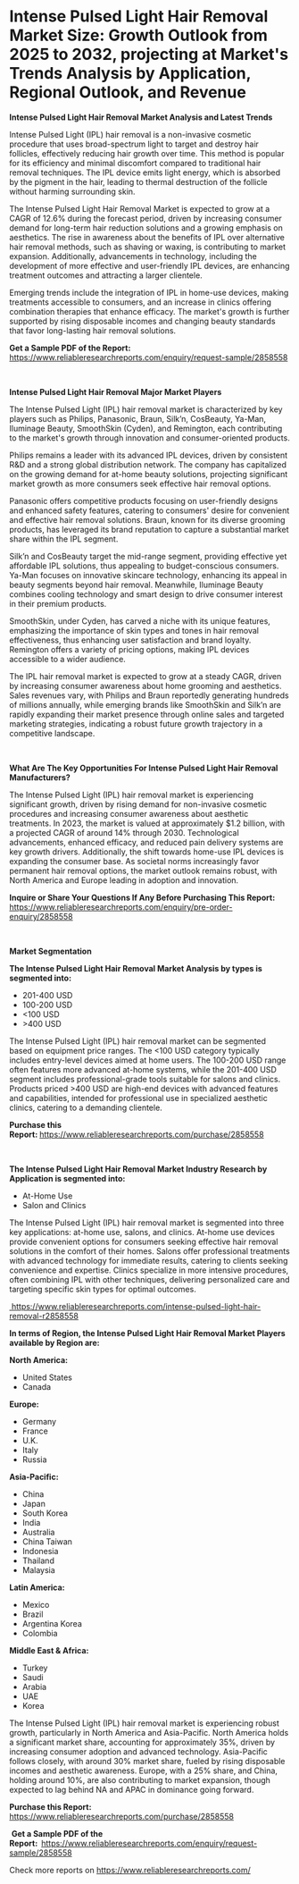 <p><h1>Intense Pulsed Light Hair Removal Market Size: Growth Outlook from 2025 to 2032, projecting at Market's Trends Analysis by Application, Regional Outlook, and Revenue</h1></p><p><strong>Intense Pulsed Light Hair Removal Market Analysis and Latest Trends</strong></p>
<p><p>Intense Pulsed Light (IPL) hair removal is a non-invasive cosmetic procedure that uses broad-spectrum light to target and destroy hair follicles, effectively reducing hair growth over time. This method is popular for its efficiency and minimal discomfort compared to traditional hair removal techniques. The IPL device emits light energy, which is absorbed by the pigment in the hair, leading to thermal destruction of the follicle without harming surrounding skin.</p><p>The Intense Pulsed Light Hair Removal Market is expected to grow at a CAGR of 12.6% during the forecast period, driven by increasing consumer demand for long-term hair reduction solutions and a growing emphasis on aesthetics. The rise in awareness about the benefits of IPL over alternative hair removal methods, such as shaving or waxing, is contributing to market expansion. Additionally, advancements in technology, including the development of more effective and user-friendly IPL devices, are enhancing treatment outcomes and attracting a larger clientele.</p><p>Emerging trends include the integration of IPL in home-use devices, making treatments accessible to consumers, and an increase in clinics offering combination therapies that enhance efficacy. The market's growth is further supported by rising disposable incomes and changing beauty standards that favor long-lasting hair removal solutions.</p></p>
<p><strong>Get a Sample PDF of the Report:&nbsp;</strong> <a href="https://www.reliableresearchreports.com/enquiry/request-sample/2858558?utm_campaign=3090&utm_medium=2&utm_source=Github&utm_content=ia&utm_term=12032025&utm_id=intense-pulsed-light-hair-removal">https://www.reliableresearchreports.com/enquiry/request-sample/2858558</a></p>
<p>&nbsp;</p>
<p><strong>Intense Pulsed Light Hair Removal Major Market Players</strong></p>
<p><p>The Intense Pulsed Light (IPL) hair removal market is characterized by key players such as Philips, Panasonic, Braun, Silk’n, CosBeauty, Ya-Man, Iluminage Beauty, SmoothSkin (Cyden), and Remington, each contributing to the market's growth through innovation and consumer-oriented products. </p><p>Philips remains a leader with its advanced IPL devices, driven by consistent R&D and a strong global distribution network. The company has capitalized on the growing demand for at-home beauty solutions, projecting significant market growth as more consumers seek effective hair removal options.</p><p>Panasonic offers competitive products focusing on user-friendly designs and enhanced safety features, catering to consumers' desire for convenient and effective hair removal solutions. Braun, known for its diverse grooming products, has leveraged its brand reputation to capture a substantial market share within the IPL segment.</p><p>Silk’n and CosBeauty target the mid-range segment, providing effective yet affordable IPL solutions, thus appealing to budget-conscious consumers. Ya-Man focuses on innovative skincare technology, enhancing its appeal in beauty segments beyond hair removal. Meanwhile, Iluminage Beauty combines cooling technology and smart design to drive consumer interest in their premium products.</p><p>SmoothSkin, under Cyden, has carved a niche with its unique features, emphasizing the importance of skin types and tones in hair removal effectiveness, thus enhancing user satisfaction and brand loyalty. Remington offers a variety of pricing options, making IPL devices accessible to a wider audience.</p><p>The IPL hair removal market is expected to grow at a steady CAGR, driven by increasing consumer awareness about home grooming and aesthetics. Sales revenues vary, with Philips and Braun reportedly generating hundreds of millions annually, while emerging brands like SmoothSkin and Silk’n are rapidly expanding their market presence through online sales and targeted marketing strategies, indicating a robust future growth trajectory in a competitive landscape.</p></p>
<p>&nbsp;</p>
<p><strong>What Are The Key Opportunities For Intense Pulsed Light Hair Removal Manufacturers?</strong></p>
<p><p>The Intense Pulsed Light (IPL) hair removal market is experiencing significant growth, driven by rising demand for non-invasive cosmetic procedures and increasing consumer awareness about aesthetic treatments. In 2023, the market is valued at approximately $1.2 billion, with a projected CAGR of around 14% through 2030. Technological advancements, enhanced efficacy, and reduced pain delivery systems are key growth drivers. Additionally, the shift towards home-use IPL devices is expanding the consumer base. As societal norms increasingly favor permanent hair removal options, the market outlook remains robust, with North America and Europe leading in adoption and innovation.</p></p>
<p><strong>Inquire or Share Your Questions If Any Before Purchasing This Report:</strong> <a href="https://www.reliableresearchreports.com/enquiry/pre-order-enquiry/2858558?utm_campaign=3090&utm_medium=2&utm_source=Github&utm_content=ia&utm_term=12032025&utm_id=intense-pulsed-light-hair-removal">https://www.reliableresearchreports.com/enquiry/pre-order-enquiry/2858558</a></p>
<p>&nbsp;</p>
<p><strong>Market Segmentation</strong></p>
<p><strong>The Intense Pulsed Light Hair Removal Market Analysis by types is segmented into:</strong></p>
<p><ul><li>201-400 USD</li><li>100-200 USD</li><li><100 USD</li><li>>400 USD</li></ul></p>
<p><p>The Intense Pulsed Light (IPL) hair removal market can be segmented based on equipment price ranges. The <100 USD category typically includes entry-level devices aimed at home users. The 100-200 USD range often features more advanced at-home systems, while the 201-400 USD segment includes professional-grade tools suitable for salons and clinics. Products priced >400 USD are high-end devices with advanced features and capabilities, intended for professional use in specialized aesthetic clinics, catering to a demanding clientele.</p></p>
<p><strong>Purchase this Report:&nbsp;</strong><a href="https://www.reliableresearchreports.com/purchase/2858558?utm_campaign=3090&utm_medium=2&utm_source=Github&utm_content=ia&utm_term=12032025&utm_id=intense-pulsed-light-hair-removal">https://www.reliableresearchreports.com/purchase/2858558</a></p>
<p>&nbsp;</p>
<p><strong>The Intense Pulsed Light Hair Removal Market Industry Research by Application is segmented into:</strong></p>
<p><ul><li>At-Home Use</li><li>Salon and Clinics</li></ul></p>
<p><p>The Intense Pulsed Light (IPL) hair removal market is segmented into three key applications: at-home use, salons, and clinics. At-home use devices provide convenient options for consumers seeking effective hair removal solutions in the comfort of their homes. Salons offer professional treatments with advanced technology for immediate results, catering to clients seeking convenience and expertise. Clinics specialize in more intensive procedures, often combining IPL with other techniques, delivering personalized care and targeting specific skin types for optimal outcomes.</p></p>
<p><a href="https://www.reliableresearchreports.com/intense-pulsed-light-hair-removal-r2858558?utm_campaign=3090&utm_medium=2&utm_source=Github&utm_content=ia&utm_term=12032025&utm_id=intense-pulsed-light-hair-removal">&nbsp;https://www.reliableresearchreports.com/intense-pulsed-light-hair-removal-r2858558</a></p>
<p><strong>In terms of Region, the Intense Pulsed Light Hair Removal Market Players available by Region are:</strong></p>
<p>
    <p> <strong> North America: </strong>
        <ul>
            <li>United States</li>
            <li>Canada</li>
        </ul>
        </p> 
    <p> <strong> Europe: </strong>
        <ul>
            <li>Germany</li>
            <li>France</li>
            <li>U.K.</li>
            <li>Italy</li>
            <li>Russia</li>
        </ul>
        </p> 
    <p> <strong> Asia-Pacific: </strong>
        <ul>
            <li>China</li>
            <li>Japan</li>
            <li>South Korea</li>
            <li>India</li>
            <li>Australia</li>
            <li>China Taiwan</li>
            <li>Indonesia</li>
            <li>Thailand</li>
            <li>Malaysia</li>
        </ul>
        </p> 
    <p> <strong> Latin America: </strong>
        <ul>
            <li>Mexico</li>
            <li>Brazil</li>
            <li>Argentina Korea</li>
            <li>Colombia</li>
        </ul>
        </p> 
    <p> <strong> Middle East & Africa: </strong>
        <ul>
            <li>Turkey</li>
            <li>Saudi</li>
            <li>Arabia</li>
            <li>UAE</li>
            <li>Korea</li>
        </ul>
    </p>
    </p>
<p><p>The Intense Pulsed Light (IPL) hair removal market is experiencing robust growth, particularly in North America and Asia-Pacific. North America holds a significant market share, accounting for approximately 35%, driven by increasing consumer adoption and advanced technology. Asia-Pacific follows closely, with around 30% market share, fueled by rising disposable incomes and aesthetic awareness. Europe, with a 25% share, and China, holding around 10%, are also contributing to market expansion, though expected to lag behind NA and APAC in dominance going forward.</p></p>
<p><strong>Purchase this Report: </strong><a href="https://www.reliableresearchreports.com/purchase/2858558?utm_campaign=3090&utm_medium=2&utm_source=Github&utm_content=ia&utm_term=12032025&utm_id=intense-pulsed-light-hair-removal">https://www.reliableresearchreports.com/purchase/2858558</a></p>
<p>&nbsp;<strong>Get a Sample PDF of the Report:&nbsp;&nbsp;</strong><a href="https://www.reliableresearchreports.com/enquiry/request-sample/2858558?utm_campaign=3090&utm_medium=2&utm_source=Github&utm_content=ia&utm_term=12032025&utm_id=intense-pulsed-light-hair-removal">https://www.reliableresearchreports.com/enquiry/request-sample/2858558</a></p>
<p><strong></strong></p>
<p>Check more reports on <a href="https://www.reliableresearchreports.com/?utm_campaign=3090&utm_medium=2&utm_source=Github&utm_content=ia&utm_term=12032025&utm_id=intense-pulsed-light-hair-removal">https://www.reliableresearchreports.com/</a></p>